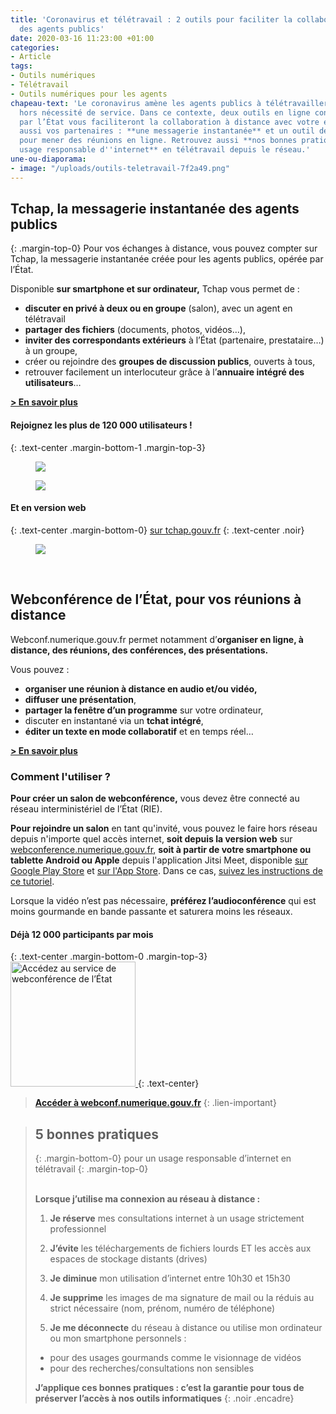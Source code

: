 ```yaml
---
title: 'Coronavirus et télétravail : 2 outils pour faciliter la collaboration à distance
  des agents publics'
date: 2020-03-16 11:23:00 +01:00
categories:
- Article
tags:
- Outils numériques
- Télétravail
- Outils numériques pour les agents
chapeau-text: 'Le coronavirus amène les agents publics à télétravailler massivement,
  hors nécessité de service. Dans ce contexte, deux outils en ligne conçus et maîtrisés
  par l’État vous faciliteront la collaboration à distance avec votre équipe mais
  aussi vos partenaires : **une messagerie instantanée** et un outil de **webconférence**
  pour mener des réunions en ligne. Retrouvez aussi **nos bonnes pratiques pour un
  usage responsable d''internet** en télétravail depuis le réseau.'
une-ou-diaporama:
- image: "/uploads/outils-teletravail-7f2a49.png"
---
```


## **Tchap, la messagerie instantanée des agents publics**
{: .margin-top-0}
Pour vos échanges à distance, vous pouvez compter sur Tchap, la messagerie instantanée créée pour les agents publics, opérée par l’État.

Disponible **sur smartphone et sur ordinateur,** Tchap vous permet de :

* **discuter en privé à deux ou en groupe** (salon), avec un agent en télétravail
* **partager des fichiers** (documents, photos, vidéos…),
* **inviter des correspondants extérieurs** à l’État (partenaire, prestataire…) à un groupe,
* créer ou rejoindre des **groupes de discussion publics**, ouverts à tous,
* retrouver facilement un interlocuteur grâce à l’**annuaire intégré des utilisateurs**…


[**> En savoir plus**](https://www.numerique.gouv.fr/produits-services/tchap-messagerie-instantanee-etat/)

#### Rejoignez les plus de 120 000 utilisateurs !
{: .text-center .margin-bottom-1 .margin-top-3}

<a href="https://play.google.com/store/apps/details?id=fr.gouv.tchap.a" alt="Télécharger l'application sur Google play"><figure class='image-center' style='width: 30%;'><img src="/uploads/googleplay.png"></figure></a>
<a href="https://apps.apple.com/fr/app/tchap/id1446253779" alt="Télécharger l'application sur l'Appstore"><figure class='image-center' style='width: 30%;'><img src="/uploads/appstore.png"></figure></a>

#### Et en version web
{: .text-center .margin-bottom-0}
[sur tchap.gouv.fr](https://tchap.gouv.fr/)
{: .text-center .noir}
<a href="https://tchap.gouv.fr/" title="Tchap version web"><figure class='image-center' style='width: 10%;'><img src="/uploads/monitor.png"></figure></a>
<br>

## **Webconférence de l’État, pour vos réunions à distance**

Webconf.numerique.gouv.fr permet notamment d’**organiser en ligne, à distance, des réunions, des conférences, des présentations.**

Vous pouvez :

* **organiser une réunion à distance en audio et/ou vidéo,**
* **diffuser une présentation**,
*  **partager la fenêtre d’un programme** sur votre ordinateur,
*  discuter en instantané via un **tchat intégré**,
* **éditer un texte en mode collaboratif** et en temps réel…

[**> En savoir plus**](https://www.numerique.gouv.fr/produits-services/webconference-etat/)

### Comment l'utiliser ?
**Pour créer un salon de webconférence,** vous devez être connecté au réseau interministériel de l’État (RIE).

**Pour rejoindre un salon** en tant qu'invité, vous pouvez le faire hors réseau depuis n'importe quel accès internet, **soit depuis la version web** sur [webconference.numerique.gouv.fr](https://webconference.numerique.gouv.fr), **soit à partir de votre smartphone ou tablette Android ou Apple** depuis l'application Jitsi Meet, disponible [sur Google Play Store](https://play.google.com/store/apps/details?id=org.jitsi.meet&hl=fr) et [sur l'App Store](https://apps.apple.com/fr/app/jitsi-meet/id1165103905). Dans ce cas, [suivez les instructions de ce tutoriel](/uploads/rejoindre-webconf-android.pdf).

Lorsque la vidéo n’est pas nécessaire, **préférez l’audioconférence** qui est moins gourmande en bande passante et saturera moins les réseaux.

#### Déjà 12 000 participants par mois
{: .text-center .margin-bottom-0 .margin-top-3}
<a href="https://webconf.numerique.gouv.fr/"><img src="/uploads/capture-webconf-500.png" width="200" title="Accédez au service de webconférence de l’État"/>
</a>
{: .text-center}
> [**Accéder à webconf.numerique.gouv.fr**](https://webconf.numerique.gouv.fr/)
{: .lien-important}

> ## 5 bonnes pratiques
> {: .margin-bottom-0}
> pour un usage responsable d’internet en télétravail
> {: .margin-top-0}
> <br>
> <br>
>
> **Lorsque j’utilise ma connexion au réseau à distance :**
>
> 1. **Je réserve** mes consultations internet à un usage strictement professionnel
>
> 2. **J’évite** les téléchargements de fichiers lourds ET les accès aux espaces de stockage distants (drives)
>
> 3. **Je diminue** mon utilisation d’internet entre 10h30 et 15h30
>
> 4. **Je supprime** les images de ma signature de mail ou la réduis au strict nécessaire (nom, prénom, numéro de téléphone)
>
> 5. **Je me déconnecte** du réseau à distance ou utilise mon ordinateur ou mon smartphone personnels :
>  * pour des usages gourmands comme le visionnage de vidéos
>  * pour des recherches/consultations non sensibles
>
> **J’applique ces bonnes pratiques : c’est la garantie pour tous de préserver l’accès à nos outils informatiques**
{: .noir .encadre}
